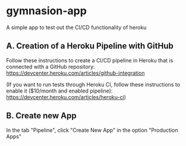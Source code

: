 # gymnasion-app
A simple app to test out the CI/CD functionality of heroku

## A. Creation of a Heroku Pipeline with GitHub
Follow these instructions to create a CI/CD pipeline in Heroku that is connected with a GitHub repository:
https://devcenter.heroku.com/articles/github-integration

(If you want to run tests through Heroku CI, follow these instructions to enable it ($10/month and enabled pipeline):
https://devcenter.heroku.com/articles/heroku-ci)

## B. Create new App
In the tab "Pipeline", click "Create New App" in the option "Production Apps"

